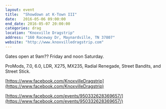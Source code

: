 ```yaml
---
layout: event
title:  "Showdown at K-Town III"
date:   2016-05-06 09:00:00
end_date: 2016-05-07 20:00:00
categories: drag
location: "Knoxville Dragstrip"
address: "160 Raceway Dr, Maynardville, TN 37807"
website: "http://www.knoxvilledragstrip.com"
---
```


Gates open at 9am?? Friday and noon Saturday.

ProMods, 7.0, 6.0, LDR, X275, MX235, Radial Renegade, Street Bandits, and Street Stick.

[https://www.facebook.com/KnoxvilleDragstrip](https://www.facebook.com/KnoxvilleDragstrip)

[https://www.facebook.com/events/950332628369657/](https://www.facebook.com/events/950332628369657/)
